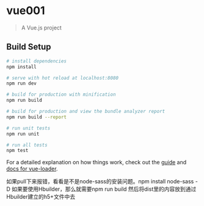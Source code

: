 # vue001

> A Vue.js project

## Build Setup

``` bash
# install dependencies
npm install

# serve with hot reload at localhost:8080
npm run dev

# build for production with minification
npm run build

# build for production and view the bundle analyzer report
npm run build --report

# run unit tests
npm run unit

# run all tests
npm test
```

For a detailed explanation on how things work, check out the [guide](http://vuejs-templates.github.io/webpack/) and [docs for vue-loader](http://vuejs.github.io/vue-loader).



如果pull下来报错，看看是不是node-sass的安装问题。npm install node-sass -D
如果要使用Hbuilder，那么就需要npm run build 然后将dist里的内容放到通过Hbuilder建立的h5+文件中去
 
